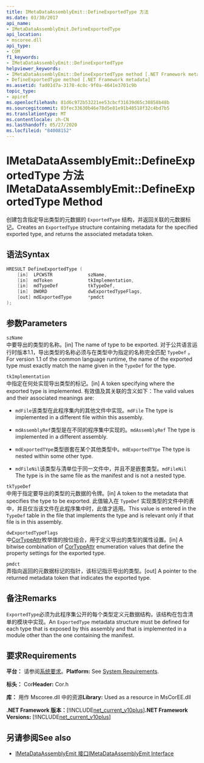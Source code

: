 ```yaml
---
title: IMetaDataAssemblyEmit::DefineExportedType 方法
ms.date: 03/30/2017
api_name:
- IMetaDataAssemblyEmit.DefineExportedType
api_location:
- mscoree.dll
api_type:
- COM
f1_keywords:
- IMetaDataAssemblyEmit::DefineExportedType
helpviewer_keywords:
- IMetaDataAssemblyEmit::DefineExportedType method [.NET Framework metadata]
- DefineExportedType method [.NET Framework metadata]
ms.assetid: fad01d7a-3178-4c8c-9f0a-4641e3701c9b
topic_type:
- apiref
ms.openlocfilehash: 81d6c972b53221ee53cbcf31639d65c30858b48b
ms.sourcegitcommit: 03fec33630b46e78d5e81e91b40518f32c4bd7b5
ms.translationtype: MT
ms.contentlocale: zh-CN
ms.lasthandoff: 05/27/2020
ms.locfileid: "84008152"
---
```

# <a name="imetadataassemblyemitdefineexportedtype-method"></a><span data-ttu-id="2a936-102">IMetaDataAssemblyEmit::DefineExportedType 方法</span><span class="sxs-lookup"><span data-stu-id="2a936-102">IMetaDataAssemblyEmit::DefineExportedType Method</span></span>
<span data-ttu-id="2a936-103">创建包含指定导出类型的元数据的 `ExportedType` 结构，并返回关联的元数据标记。</span><span class="sxs-lookup"><span data-stu-id="2a936-103">Creates an `ExportedType` structure containing metadata for the specified exported type, and returns the associated metadata token.</span></span>  
  
## <a name="syntax"></a><span data-ttu-id="2a936-104">语法</span><span class="sxs-lookup"><span data-stu-id="2a936-104">Syntax</span></span>  
  
```cpp  
HRESULT DefineExportedType (  
    [in]  LPCWSTR             szName,  
    [in]  mdToken             tkImplementation,
    [in]  mdTypeDef           tkTypeDef,  
    [in]  DWORD               dwExportedTypeFlags,  
    [out] mdExportedType      *pmdct  
);  
```  
  
## <a name="parameters"></a><span data-ttu-id="2a936-105">参数</span><span class="sxs-lookup"><span data-stu-id="2a936-105">Parameters</span></span>  
 `szName`  
 <span data-ttu-id="2a936-106">中要导出的类型的名称。</span><span class="sxs-lookup"><span data-stu-id="2a936-106">[in] The name of type to be exported.</span></span> <span data-ttu-id="2a936-107">对于公共语言运行时版本1.1，导出类型的名称必须与在类型中为指定的名称完全匹配 `TypeDef` 。</span><span class="sxs-lookup"><span data-stu-id="2a936-107">For version 1.1 of the common language runtime, the name of the exported type must exactly match the name given in the `TypeDef` for the type.</span></span>  
  
 `tkImplementation`  
 <span data-ttu-id="2a936-108">中指定在何处实现导出类型的标记。</span><span class="sxs-lookup"><span data-stu-id="2a936-108">[in] A token specifying where the exported type is implemented.</span></span> <span data-ttu-id="2a936-109">有效值及其关联的含义如下：</span><span class="sxs-lookup"><span data-stu-id="2a936-109">The valid values and their associated meanings are:</span></span>  
  
- <span data-ttu-id="2a936-110">`mdFile`该类型在此程序集内的其他文件中实现。</span><span class="sxs-lookup"><span data-stu-id="2a936-110">`mdFile` The type is implemented in a different file within this assembly.</span></span>  
  
- <span data-ttu-id="2a936-111">`mdAssemblyRef`类型是在不同的程序集中实现的。</span><span class="sxs-lookup"><span data-stu-id="2a936-111">`mdAssemblyRef` The type is implemented in a different assembly.</span></span>  
  
- <span data-ttu-id="2a936-112">`mdExportedTYpe`类型嵌套在某个其他类型中。</span><span class="sxs-lookup"><span data-stu-id="2a936-112">`mdExportedTYpe` The type is nested within some other type.</span></span>  
  
- <span data-ttu-id="2a936-113">`mdFileNil`该类型与清单位于同一文件中，并且不是嵌套类型。</span><span class="sxs-lookup"><span data-stu-id="2a936-113">`mdFileNil` The type is in the same file as the manifest and is not a nested type.</span></span>  
  
 `tkTypeDef`  
 <span data-ttu-id="2a936-114">中用于指定要导出的类型的元数据的令牌。</span><span class="sxs-lookup"><span data-stu-id="2a936-114">[in] A token to the metadata that specifies the type to be exported.</span></span> <span data-ttu-id="2a936-115">此值输入在 `TypeDef` 实现类型的文件中的表中，并且仅当该文件在此程序集中时，此值才适用。</span><span class="sxs-lookup"><span data-stu-id="2a936-115">This value is entered in the `TypeDef` table in the file that implements the type and is relevant only if that file is in this assembly.</span></span>  
  
 `dwExportedTypeFlags`  
 <span data-ttu-id="2a936-116">中[CorTypeAttr](cortypeattr-enumeration.md)枚举值的按位组合，用于定义导出的类型的属性设置。</span><span class="sxs-lookup"><span data-stu-id="2a936-116">[in] A bitwise combination of [CorTypeAttr](cortypeattr-enumeration.md) enumeration values that define the property settings for the exported type.</span></span>  
  
 `pmdct`  
 <span data-ttu-id="2a936-117">弄指向返回的元数据标记的指针，该标记指示导出的类型。</span><span class="sxs-lookup"><span data-stu-id="2a936-117">[out] A pointer to the returned metadata token that indicates the exported type.</span></span>  
  
## <a name="remarks"></a><span data-ttu-id="2a936-118">备注</span><span class="sxs-lookup"><span data-stu-id="2a936-118">Remarks</span></span>  
 <span data-ttu-id="2a936-119">`ExportedType`必须为此程序集公开的每个类型定义元数据结构，该结构在包含清单的模块中实现。</span><span class="sxs-lookup"><span data-stu-id="2a936-119">An `ExportedType` metadata structure must be defined for each type that is exposed by this assembly and that is implemented in a module other than the one containing the manifest.</span></span>  
  
## <a name="requirements"></a><span data-ttu-id="2a936-120">要求</span><span class="sxs-lookup"><span data-stu-id="2a936-120">Requirements</span></span>  
 <span data-ttu-id="2a936-121">**平台：** 请参阅[系统要求](../../get-started/system-requirements.md)。</span><span class="sxs-lookup"><span data-stu-id="2a936-121">**Platform:** See [System Requirements](../../get-started/system-requirements.md).</span></span>  
  
 <span data-ttu-id="2a936-122">**标头：** Cor</span><span class="sxs-lookup"><span data-stu-id="2a936-122">**Header:** Cor.h</span></span>  
  
 <span data-ttu-id="2a936-123">**库：** 用作 Mscoree.dll 中的资源</span><span class="sxs-lookup"><span data-stu-id="2a936-123">**Library:** Used as a resource in MsCorEE.dll</span></span>  
  
 <span data-ttu-id="2a936-124">**.NET Framework 版本：**[!INCLUDE[net_current_v10plus](../../../../includes/net-current-v10plus-md.md)]</span><span class="sxs-lookup"><span data-stu-id="2a936-124">**.NET Framework Versions:** [!INCLUDE[net_current_v10plus](../../../../includes/net-current-v10plus-md.md)]</span></span>  
  
## <a name="see-also"></a><span data-ttu-id="2a936-125">另请参阅</span><span class="sxs-lookup"><span data-stu-id="2a936-125">See also</span></span>

- [<span data-ttu-id="2a936-126">IMetaDataAssemblyEmit 接口</span><span class="sxs-lookup"><span data-stu-id="2a936-126">IMetaDataAssemblyEmit Interface</span></span>](imetadataassemblyemit-interface.md)
